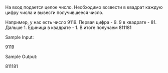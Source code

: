 На вход подается целое число. Необходимо возвести в квадрат каждую цифру числа и вывести получившееся число.

Например, у нас есть число 9119. Первая цифра - 9. 9 в квадрате - 81. Дальше 1. Единица в квадрате - 1. В итоге получаем 811181

Sample Input:

9119

Sample Output:

811181